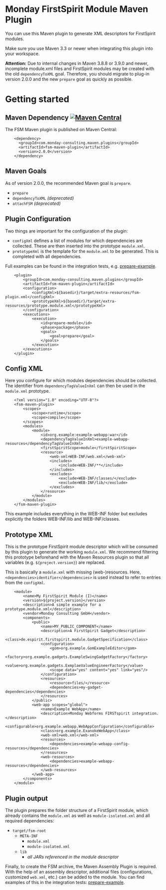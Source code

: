 # Monday FirstSpirit Module Maven Plugin

You can use this Maven plugin to generate XML descriptors for FirstSpirit modules.

Make sure you use Maven 3.3 or newer when integrating this plugin into your workspace.

**Attention:** Due to internal changes in Maven 3.8.8 or 3.9.0 and newer, incomplete module.xml files and
FirstSpirit modules may be created with the old `dependencyToXML` goal. Therefore, you should migrate to
plug-in version 2.0.0 and the new `prepare` goal as quickly as possible.

# Getting started

## Maven Dependency [![Maven Central](https://maven-badges.herokuapp.com/maven-central/com.monday-consulting.maven.plugins/fsm-maven-plugin/badge.svg?style=flat)](http://mvnrepository.com/artifact/com.monday-consulting.maven.plugins/fsm-maven-plugin)

The FSM Maven plugin is published on Maven Central:

```
    <dependency>
      <groupId>com.monday-consulting.maven.plugins</groupId>
      <artifactId>fsm-maven-plugin</artifactId>
      <version>2.0.0</version>
    </dependency>
```

## Maven Goals

As of version 2.0.0, the recommended Maven goal is `prepare`.

- `prepare`
- `dependencyToXML` _(deprecated)_
- `attachFSM` _(deprecated)_

## Plugin Configuration

Two things are important for the configuration of the plugin:
- `configXml` defines a list of modules for which dependencies are collected. These are then inserted into the prototype
`module.xml`.
- `prototypeXml` is the template for the `module.xml` to be generated. This is completed with all dependencies.

Full examples can be found in the integration tests, e.g. [prepare-example](./src/it/prepare-example).

```
    <plugin>
        <groupId>com.monday-consulting.maven.plugins</groupId>
        <artifactId>fsm-maven-plugin</artifactId>
        <configuration>
            <configXml>${basedir}/target/extra-resources/fsm-plugin.xml</configXml>
            <prototypeXml>${basedir}/target/extra-resources/prototype.module.xml</prototypeXml>
        </configuration>
        <executions>
            <execution>
                <id>prepare-module</id>
                <phase>package</phase>
                <goals>
                    <goal>prepare</goal>
                </goals>
            </execution>
        </executions>
    </plugin>
```

## Config XML

Here you configure for which modules dependencies should be collected. The identifier from `dependencyTagValueInXml`
can then be used in the `module.xml` prototype.

```
    <?xml version="1.0" encoding="UTF-8"?>
    <fsm-maven-plugin>
        <scopes>
            <scope>runtime</scope>
            <scope>compile</scope>
        </scopes>
        <modules>
            <module>
                <id>org.example:example-webapp:war</id>
                <dependencyTagValueInXml>example-webapp-resources</dependencyTagValueInXml>
                <firstSpiritScope>module</firstSpiritScope>
                <resource>
                    <web-xml>WEB-INF/web.xml</web-xml>
                    <includes>
                        <include>WEB-INF/**</include>
                    </includes>
                    <excludes>
                        <exclude>WEB-INF/classes/</exclude>
                        <exclude>WEB-INF/lib/</exclude>
                    </excludes>
                </resource>
            </module>
        </modules>
    </fsm-maven-plugin>
```
This example includes everything in the WEB-INF folder but excludes explicitly the folders WEB-INF/lib and WEB-INF/classes.

## Prototype XML

This is the prototype FirstSpirit module descriptor which will be consumed by this plugin to generate the working
`module.xml`. We recommend filtering this prototype beforehand with the Maven Resources plugin so that all variables
(e.g. `${project.version}`) are replaced.

This is basically a `module.xml` with missing (web-)resources. Here, `<dependencies>identifier</dependencies>` is used
instead to refer to entries from the `configXml`.

```
    <module>
        <name>My FirstSpirit Module (I)</name>
        <version>${project.version}</version>
        <description>A simple example for a prototype.module.xml</description>
        <vendor>Monday Consulting GmbH</vendor>
        <components>
            <public>
                <name>MY_PUBLIC_COMPONENT</name>
                <description>A FirstSpirit Gadget</description>
                <class>de.espirit.firstspirit.module.GadgetSpecification</class>
                <configuration>
                    <gom>org.example.GomExampleEditor</gom>
                    <factory>org.example.gadgets.ExampleSwingGadgetFactory</factory>
                    <value>org.example.gadgets.ExmplaeValueEngineerFactory</value>
                    <scope data="yes" content="yes" link="yes"/>
                </configuration>
                <resources>
                    <resource>files/</resource>
                    <dependencies>my-gadget-dependencies</dependencies>
                </resources>
            </public>
            <web-app scopes="global">
                <name>Example WebApp</name>
                <description>Monday Webforms FIRSTspirit integration.</description>
                <configurable>org.example.webapp.WebAppConfiguration</configurable>
                <class>org.example.ExanokeWebApp</class>
                <web-xml>web.xml</web-xml>
                <resources>
                    <dependencies>example-webapp-config-resources</dependencies>
                </resources>
                <web-resources>
                    <dependencies>example-webapp-resources</dependencies>
                </web-resources>
            </web-app>
        </components>
    </module>
```

## Plugin output

The plugin prepares the folder structure of a FirstSpirit module, which already contains the `module.xml` as well as
`module-isolated.xml` and all required dependencies:

- `target/fsm-root`
  - `META-INF`
    - `module.xml`
    - `module-isolated.xml`
  - `lib`
    - _all JARs referenced in the module descriptor_

Finally, to create the FSM archive, the Maven Assembly Plugin is required. With the help of an assembly descriptor,
additional files (configurations, customized `web.xml`, etc.) can be added to the module. You can find examples of
this in the integration tests: [prepare-example](./src/it/prepare-example).
